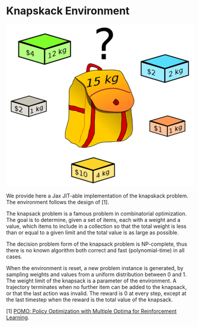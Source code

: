 # Knapskack Environment

![Knapskack](../../docs/img/knapsack.png)

We provide here a Jax JIT-able implementation of the knapskack problem. The environment follows the design
of [1].

The knapsack problem is a famous problem in combinatorial optimization. The goal is to determine, given
a set of items, each with a weight and a value,
which items to include in a collection so that the total weight is less than or equal
to a given limit and the total value is as large as possible.

The decision problem form of the knapsack problem is NP-complete, thus there is no known
algorithm both correct and fast (polynomial-time) in all cases.

When the environment is reset, a new problem instance is generated, by sampling weights and values
from a uniform distribution between 0 and 1. The weight limit of the knapsack is a parameter of the
environment.
A trajectory terminates when no further item can be added to the knapsack, or that the last action
was invalid. The reward is 0 at every step, except at the last timestep when the reward is the
total value of the knapsack.

[1] [POMO: Policy Optimization with Multiple Optima for Reinforcement Learning](https://arxiv.org/abs/2010.16011).
